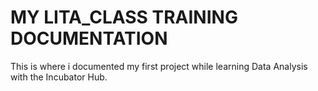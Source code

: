# MY LITA_CLASS TRAINING DOCUMENTATION
 This is where i documented my first project while learning Data Analysis with the Incubator Hub.
